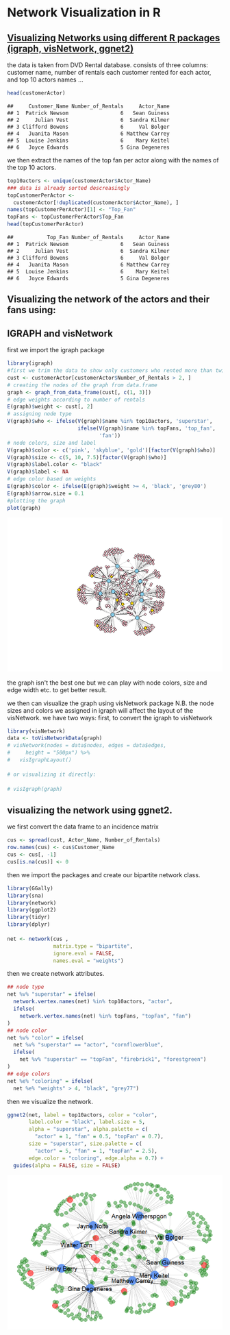 Network Visualization in R
================

[Visualizing Networks using different R packages (igraph, visNetwork, ggnet2)](https://github.com/MNoorFawi/network-visualization-with-R)
----------------------------------------------------------------------------

the data is taken from DVD Rental database. consists of three columns: customer name, number of rentals each customer rented for each actor, and top 10 actors names ...

``` r
head(customerActor)
```

    ##     Customer_Name Number_of_Rentals     Actor_Name
    ## 1  Patrick Newsom                 6   Sean Guiness
    ## 2     Julian Vest                 6  Sandra Kilmer
    ## 3 Clifford Bowens                 6     Val Bolger
    ## 4   Juanita Mason                 6 Matthew Carrey
    ## 5  Louise Jenkins                 6    Mary Keitel
    ## 6   Joyce Edwards                 5 Gina Degeneres

we then extract the names of the top fan per actor along with the names of the top 10 actors.

``` r
top10actors <- unique(customerActor$Actor_Name) 
### data is already sorted descreasingly
topCustomerPerActor <- 
  customerActor[!duplicated(customerActor$Actor_Name), ]
names(topCustomerPerActor)[1] <- "Top_Fan"
topFans <- topCustomerPerActor$Top_Fan
head(topCustomerPerActor)
```

    ##           Top_Fan Number_of_Rentals     Actor_Name
    ## 1  Patrick Newsom                 6   Sean Guiness
    ## 2     Julian Vest                 6  Sandra Kilmer
    ## 3 Clifford Bowens                 6     Val Bolger
    ## 4   Juanita Mason                 6 Matthew Carrey
    ## 5  Louise Jenkins                 6    Mary Keitel
    ## 6   Joyce Edwards                 5 Gina Degeneres

Visualizing the network of the actors and their fans using:
-----------------------------------------------------------

IGRAPH and visNetwork
---------------------

first we import the igraph package

``` r
library(igraph)
#first we trim the data to show only customers who rented more than twice 
cust <- customerActor[customerActor$Number_of_Rentals > 2, ]
# creating the nodes of the graph from data.frame 
graph <- graph_from_data_frame(cust[, c(1, 3)])
# edge weights according to number of rentals
E(graph)$weight <- cust[, 2]
# assigning node type
V(graph)$who <- ifelse(V(graph)$name %in% top10actors, 'superstar',
                       ifelse(V(graph)$name %in% topFans, 'top_fan', 
                              'fan'))
# node colors, size and label
V(graph)$color <- c('pink', 'skyblue', 'gold')[factor(V(graph)$who)]
V(graph)$size <- c(5, 10, 7.5)[factor(V(graph)$who)]
V(graph)$label.color <- "black"
V(graph)$label <- NA
# edge color based on weights
E(graph)$color <- ifelse(E(graph)$weight >= 4, 'black', 'grey80')
E(graph)$arrow.size = 0.1
#plotting the graph
plot(graph)
```

![](netwrok_visualization_files/figure-markdown_github/igraph-1.png)

the graph isn't the best one but we can play with node colors, size and edge width etc. to get better result.

we then can visualize the graph using visNetwork package N.B. the node sizes and colors we assigned in igraph will affect the layout of the visNetwork. we have two ways: first, to convert the igraph to visNetwork

``` r
library(visNetwork)
data <- toVisNetworkData(graph)
# visNetwork(nodes = data$nodes, edges = data$edges, 
#     height = "500px") %>%
#   visIgraphLayout()

# or visualizing it directly:

# visIgraph(graph)
```

visualizing the network using ggnet2.
-------------------------------------

we first convert the data frame to an incidence matrix

``` r
cus <- spread(cust, Actor_Name, Number_of_Rentals)
row.names(cus) <- cus$Customer_Name
cus <- cus[, -1]
cus[is.na(cus)] <- 0
```

then we import the packages and create our bipartite network class.

``` r
library(GGally)
library(sna)
library(network)
library(ggplot2)
library(tidyr)
library(dplyr)

net <- network(cus ,
               matrix.type = "bipartite",
               ignore.eval = FALSE,
               names.eval = "weights")
```

then we create network attributes.

``` r
## node type
net %v% "superstar" = ifelse(
  network.vertex.names(net) %in% top10actors, "actor",
  ifelse(
    network.vertex.names(net) %in% topFans, "topFan", "fan")
)
## node color
net %v% "color" = ifelse(
  net %v% "superstar" == "actor", "cornflowerblue",
  ifelse(
    net %v% "superstar" == "topFan", "firebrick1", "forestgreen")
)
## edge colors
net %e% "coloring" = ifelse(
  net %e% "weights" > 4, "black", "grey77")
```

then we visualize the network.

``` r
ggnet2(net, label = top10actors, color = "color", 
       label.color = "black", label.size = 5,
       alpha = "superstar", alpha.palette = c(
         "actor" = 1, "fan" = 0.5, "topFan" = 0.7),
       size = "superstar", size.palette = c(
         "actor" = 5, "fan" = 1, "topFan" = 2.5),
       edge.color = "coloring", edge.alpha = 0.7) +
  guides(alpha = FALSE, size = FALSE)
```

![](netwrok_visualization_files/figure-markdown_github/ggnet2-1.png)
